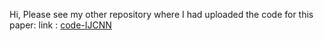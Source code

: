 Hi,
Please see my other repository where I had uploaded the code for this paper:
link : [code-IJCNN](https://github.com/prajwalresearch/rearrangement)